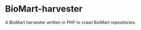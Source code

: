BioMart-harvester
=================

A BioMart harvester written in PHP to crawl BioMart repositories.

